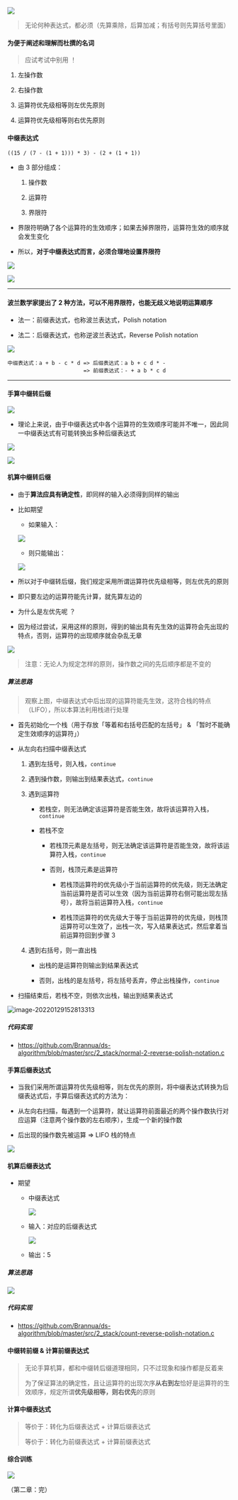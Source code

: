 ![](https://gitee.com/pj-l/imgs-1/raw/master/screenShot/image-20211014151832426.png)

> 无论何种表达式，都必须（先算乘除，后算加减；有括号则先算括号里面）

#### 为便于阐述和理解而杜撰的名词

> 应试考试中别用 ！

1. 左操作数

2. 右操作数

3. 运算符优先级相等则左优先原则

4. 运算符优先级相等则右优先原则

#### 中缀表达式

```
((15 / (7 - (1 + 1))) * 3) - (2 + (1 + 1))
```

- 由 3 部分组成：

  1. 操作数

  2. 运算符

  3. 界限符

- 界限符明确了各个运算符的生效顺序；如果去掉界限符，运算符生效的顺序就会发生变化

- 所以，**对于中缀表达式而言，必须合理地设置界限符**

![](https://gitee.com/pj-l/imgs-1/raw/master/screenShot/image-20211014082641740.png)

![](https://gitee.com/pj-l/imgs-1/raw/master/screenShot/image-20211014093946572.png)

---

#### 波兰数学家提出了 2 种方法，可以不用界限符，也能无歧义地说明运算顺序

- 法一：前缀表达式，也称波兰表达式，Polish notation

- 法二：后缀表达式，也称逆波兰表达式，Reverse Polish notation

![](https://gitee.com/pj-l/imgs-1/raw/master/screenShot/image-20211014100246310.png)

```
中缀表达式：a + b - c * d => 后缀表达式：a b + c d * -
                        => 前缀表达式：- + a b * c d
```

---

#### 手算中缀转后缀

![](https://gitee.com/pj-l/imgs-1/raw/master/screenShot/image-20211030092228096.png)

- 理论上来说，由于中缀表达式中各个运算符的生效顺序可能并不唯一，因此同一中缀表达式有可能转换出多种后缀表达式

![](https://gitee.com/pj-l/imgs-1/raw/master/screenShot/multi-notation.png)

![](https://gitee.com/pj-l/imgs-1/raw/master/screenShot/image-20211030092158501.png)

#### 机算中缀转后缀

- 由于**算法应具有确定性**，即同样的输入必须得到同样的输出

- 比如期望

  - 如果输入：

  ![](https://gitee.com/pj-l/imgs-1/raw/master/screenShot/image-20211028211814927.png)

  - 则只能输出：

  ![](https://gitee.com/pj-l/imgs-1/raw/master/screenShot/image-20211028211728140.png)

- 所以对于中缀转后缀，我们规定采用所谓运算符优先级相等，则左优先的原则

- 即只要左边的运算符能先计算，就先算左边的

- 为什么是左优先呢 ？

- 因为经过尝试，采用这样的原则，得到的输出具有先生效的运算符会先出现的特点，否则，运算符的出现顺序就会杂乱无章

![](https://gitee.com/pj-l/imgs-1/raw/master/screenShot/image-20211030093240402.png)

> 注意：无论人为规定怎样的原则，操作数之间的先后顺序都是不变的

##### 算法思路

> 观察上图，中缀表达式中后出现的运算符能先生效，这符合栈的特点（LIFO），所以本算法利用栈进行处理

- 首先初始化一个栈（用于存放「等着和右括号匹配的左括号」 & 「暂时不能确定生效顺序的运算符」）

- 从左向右扫描中缀表达式

  1. 遇到左括号，则入栈，`continue`

  2. 遇到操作数，则输出到结果表达式，`continue`

  3. 遇到运算符

      - 若栈空，则无法确定该运算符是否能生效，故将该运算符入栈，`continue`

      - 若栈不空

        - 若栈顶元素是左括号，则无法确定该运算符是否能生效，故将该运算符入栈，`continue`

        - 否则，栈顶元素是运算符

          - 若栈顶运算符的优先级小于当前运算符的优先级，则无法确定当前运算符是否可以生效（因为当前运算符右侧可能出现左括号），故将当前运算符入栈，`continue`

          - 若栈顶运算符的优先级大于等于当前运算符的优先级，则栈顶运算符可以生效了，出栈一次，写入结果表达式，然后拿着当前运算符回到步骤 3

  4. 遇到右括号，则一直出栈

      - 出栈的是运算符则输出到结果表达式

      - 否则，出栈的是左括号，将左括号丢弃，停止出栈操作，`continue`

- 扫描结束后，若栈不空，则依次出栈，输出到结果表达式

![image-20220129152813313](https://gitee.com/pj-l/imgs-1/raw/master/screenShot/image-20220129152813313.png)
##### 代码实现

- https://github.com/Brannua/ds-algorithm/blob/master/src/2_stack/normal-2-reverse-polish-notation.c

#### 手算后缀表达式

- 当我们采用所谓运算符优先级相等，则左优先的原则，将中缀表达式转换为后缀表达式后，手算后缀表达式的方法为：

- 从左向右扫描，每遇到一个运算符，就让运算符前面最近的两个操作数执行对应运算（注意两个操作数的左右顺序），生成一个新的操作数

- 后出现的操作数先被运算 => LIFO 栈的特点

![](https://gitee.com/pj-l/imgs-1/raw/master/screenShot/image-20211014154008083.png)

#### 机算后缀表达式

- 期望

  - 中缀表达式

    ![](https://gitee.com/pj-l/imgs-1/raw/master/screenShot/image-20211028211814927.png)

  - 输入：对应的后缀表达式

    ![](https://gitee.com/pj-l/imgs-1/raw/master/screenShot/image-20211028211728140.png)

  - 输出：5

##### 算法思路

![](https://gitee.com/pj-l/imgs-1/raw/master/screenShot/image-20211014110434875.png)

##### 代码实现

- https://github.com/Brannua/ds-algorithm/blob/master/src/2_stack/count-reverse-polish-notation.c

#### 中缀转前缀 & 计算前缀表达式

> 无论手算机算，都和中缀转后缀道理相同，只不过现象和操作都是反着来
>
> 为了保证算法的确定性，且让运算符的出现次序**从右到左**恰好是运算符的生效顺序，规定所谓**优先级相等，则右优先**的原则

#### 计算中缀表达式

> 等价于：转化为后缀表达式 + 计算后缀表达式
>
> 等价于：转化为前缀表达式 + 计算前缀表达式

#### 综合训练

![](https://gitee.com/pj-l/imgs-1/raw/master/screenShot/image-20211029232440571.png)

（第二章：完）
